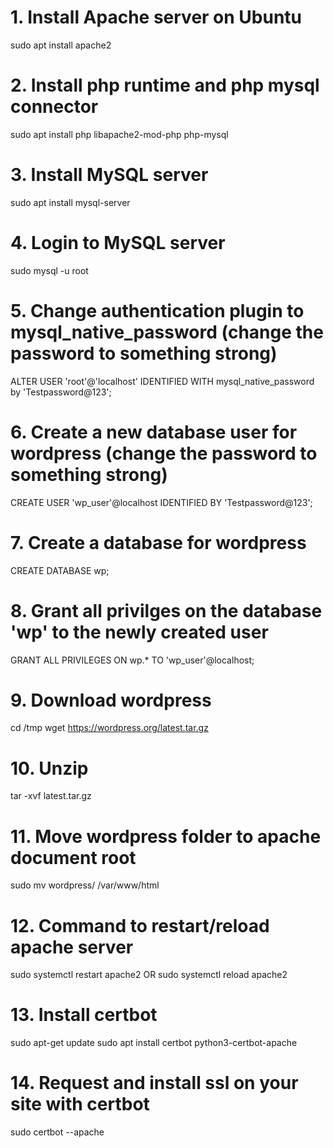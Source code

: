 # 1. Install Apache server on Ubuntu
sudo apt install apache2

# 2. Install php runtime and php mysql connector
sudo apt install php libapache2-mod-php php-mysql

# 3. Install MySQL server
sudo apt install mysql-server 

# 4. Login to MySQL server
sudo mysql -u root

# 5. Change authentication plugin to mysql_native_password (change the password to something strong)
ALTER USER 'root'@'localhost' IDENTIFIED WITH mysql_native_password by 'Testpassword@123';

# 6. Create a new database user for wordpress (change the password to something strong)
CREATE USER 'wp_user'@localhost IDENTIFIED BY 'Testpassword@123';

# 7. Create a database for wordpress
CREATE DATABASE wp;

# 8. Grant all privilges on the database 'wp' to the newly created user
GRANT ALL PRIVILEGES ON wp.* TO 'wp_user'@localhost;

# 9. Download wordpress
cd /tmp
wget https://wordpress.org/latest.tar.gz

# 10. Unzip
tar -xvf latest.tar.gz

# 11. Move wordpress folder to apache document root
sudo mv wordpress/ /var/www/html

# 12. Command to restart/reload apache server
sudo systemctl restart apache2
OR
sudo systemctl reload apache2

# 13. Install certbot
sudo apt-get update
sudo apt install certbot python3-certbot-apache

# 14. Request and install ssl on your site with certbot
sudo certbot --apache

